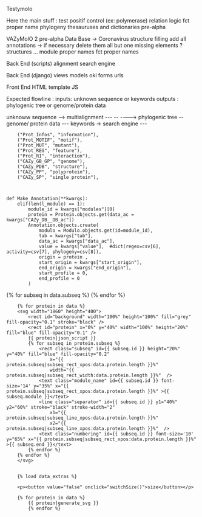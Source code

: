Testymolo 

Here the main stuff :
test positif control (ex: polymerase)
relation logic
fct proper name
phylogeny
thesauruses and dictionaries
pre-alpha


VAZyMolO 2 pre-alpha 
Data Base  -> Coronavirus
structure
filling
add all annotations 
    -> if necessary delete them all but one
missing elements ?  
structures ...
module proper names 
fct proper names

Back End (scripts)
alignment
search engine

Back End  (django)
views
models oki
forms
urls

Front End
HTML template
JS 



Expected flowline :
inputs: unknown sequence or keywords 
outputs : phylogenic tree or genome/protein data

unknoww 
sequence   -->  multialignment  ---
                                                                   --
                                                                       ----> phylogenic tree
                                                                   --           genome/ protein data
                                                            ---
 keywords -> search engine --- 




        ("Prot_Infos", "information"),
        ("Prot_MOTIF", "motif"),
        ("Prot_MUT", "mutant"),
        ("Prot_REG", "feature"),
        ("Prot_RI", "interaction"),
        ("CAZy_GB_GP", "genome"),
        ("CAZy_PDB", "structure"),
        ("CAZy_PP", "polyprotein"),
        ("CAZy_SP", "single protein"),



    def Make_Annotation(**kwargs):
        elif(len(l_module) == 1):
            module_id = kwargs["modules"][0]
            protein = Protein.objects.get(data_ac = kwargs["CAZy_DB__DB_ac"])
            Annotation.objects.create(
                modulo = Modulo.objects.get(id=module_id),
                tab = kwargs["tab"],
                data_ac = kwargs["data_ac"],
                value = kwargs["value"],  #dict(regex=csv[6], activity=csv[7], phylogeny=csv[8]),
                origin = protein ,
                start_origin = kwargs["start_origin"],
                end_origin = kwargs["end_origin"],
                start_profile = 0,
                end_profile = 0
            )



{% for subseq in data.subseq %}
                    <rect class="subseq" height="20%" y="40%" fill="blue" film-opacity="0.4" 
                        x="" width=""  />
                    <line class="separator" y1="40%" y2="60%" stroke="black" stroke-width="2" 
                        x1="" x2=""  />
            {% endfor %}



<script>
            const data = JSON.parse($('#data'));
            const N = data.protein.length;
            var $svg = $(svg);
            let I = length(data.subseq);
            let i = 0;

            for (subseq in data.subseq) {
                
                $svg.innerhtml += '<rect class="subseq" height="20%" y="40%" fill="blue" fill-opacity="0.4" ';
                $svg.innerhtml += 'x="'+ subseq.start/N*100 +'%" width="'+ (subseq.start-subseq.end)/N*100 +'%"  />';
                
                i ++;
                if (i > I) {
                    $svg.innerhtml += '<line class="separator" y1="40%" y2="60%" stroke="black" stroke-width="2" ';
                    let pos = subseq.end/N*100;
                    $svg.innerhtml += 'x1="'+ pos +'%" x2="'+ pos +'%"  />';
                }                
                
            }
            
            $("rect.subseq").mouseover(function(){
                $(this).att("fill-opacity", "0.8");
            });
            $("rect.subseq").mouseout(function(){
                $(this).att("fill-opacity", "0.4");
            });

        </script>




        {% for protein in data %}
        <svg width="1860" height="400">
            <rect id="background" width="100%" height="100%" fill="grey" fill-opacity="0.1" stroke="black" />
            <rect id="protein" x="0%" y="40%" width="100%" height="20%" fill="blue" fill-opacity="0.1" />
            {{ protein|json_script }}
            {% for subseq in protein.subseq %}
                <rect class="subseq" id={{ subseq.id }} height="20%" y="40%" fill="blue" fill-opacity="0.2" 
                    x="{{ protein.subseq|subseq_rect_xpos:data.protein.length }}%" 
                    width="{{ protein.subseq|subseq_rect_width:data.protein.length }}%"  />
                <text class="module_name" id={{ subseq.id }} font-size='14' y="35%" x="{{ protein.subseq|subseq_rect_xpos:data.protein.length }}%" >{{ subseq.module }}</text>
                <line class="separator" id={{ subseq.id }} y1="40%" y2="60%" stroke="black" stroke-width="2" 
                    x1="{{ protein.subseq|subseq_line_xpos:data.protein.length }}%" 
                    x2="{{ protein.subseq|subseq_line_xpos:data.protein.length }}%"  />
                <text class="numbering" id={{ subseq.id }} font-size='10' y="65%" x="{{ protein.subseq|subseq_rect_xpos:data.protein.length }}%"  >{{ subseq.end }}</text>
            {% endfor %}
        {% endfor %}
        </svg>


        {% load data_extras %}

        <p><button value="false" onclick="switchSize()">size</button></p>

        {% for protein in data %}
            {{ protein|generate_svg }}
            {% endfor %}

